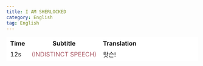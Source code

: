```yaml
---
title: I AM SHERLOCKED 
category: English
tag: English
---
```


<html>
  <head>
    <style type="text/css">
      table, th, td{
         border:1px solid #FFFFFF;
         background-color:#FFFFFF;
       }
    </style>
  </head>
  <body>
<table style="width:100%;">
      <tr><th>Time</th><th>Subtitle</th><th>Translation</th></tr>
  <tr><td>12s</td><td><span style="color:#A95762">(INDISTINCT SPEECH)</span></td><td>왓슨!</td></tr>
</table>
